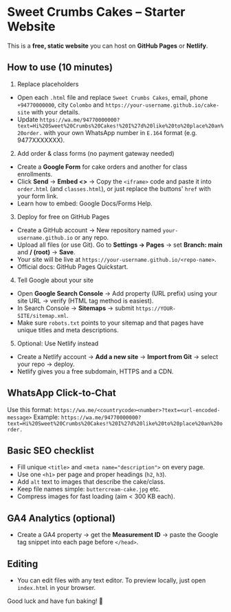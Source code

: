 # Sweet Crumbs Cakes – Starter Website

This is a **free, static website** you can host on **GitHub Pages** or **Netlify**.

## How to use (10 minutes)

1) Replace placeholders
- Open each `.html` file and replace `Sweet Crumbs Cakes`, email, phone `+94770000000`, city `Colombo` and `https://your-username.github.io/cake-site` with your details.
- Update `https://wa.me/94770000000?text=Hi%20Sweet%20Crumbs%20Cakes!%20I%27d%20like%20to%20place%20an%20order.` with your own WhatsApp number in `E.164` format (e.g. 9477XXXXXXX).

2) Add order & class forms (no payment gateway needed)
- Create a **Google Form** for cake orders and another for class enrollments.
- Click **Send** → **Embed <>** → Copy the `<iframe>` code and paste it into `order.html` (and `classes.html`), or just replace the buttons' `href` with your form link.
- Learn how to embed: Google Docs/Forms Help.

3) Deploy for free on GitHub Pages
- Create a GitHub account → New repository named `your-username.github.io` or any repo.
- Upload all files (or use Git). Go to **Settings → Pages** → set **Branch: main** and **/ (root)** → **Save**.
- Your site will be live at `https://your-username.github.io/<repo-name>`.
- Official docs: GitHub Pages Quickstart.

4) Tell Google about your site
- Open **Google Search Console** → Add property (URL prefix) using your site URL → verify (HTML tag method is easiest).
- In Search Console → **Sitemaps** → submit `https://YOUR-SITE/sitemap.xml`.
- Make sure `robots.txt` points to your sitemap and that pages have unique titles and meta descriptions.

5) Optional: Use Netlify instead
- Create a Netlify account → **Add a new site** → **Import from Git** → select your repo → deploy.
- Netlify gives you a free subdomain, HTTPS and a CDN.

## WhatsApp Click‑to‑Chat
Use this format: `https://wa.me/<countrycode><number>?text=<url-encoded-message>`
Example: `https://wa.me/94770000000?text=Hi%20Sweet%20Crumbs%20Cakes!%20I%27d%20like%20to%20place%20an%20order.`

## Basic SEO checklist
- Fill unique `<title>` and `<meta name="description">` on every page.
- Use one `<h1>` per page and proper headings (`h2`, `h3`).
- Add `alt` text to images that describe the cake/class.
- Keep file names simple: `buttercream-cake.jpg` etc.
- Compress images for fast loading (aim < 300 KB each).

## GA4 Analytics (optional)
- Create a GA4 property → get the **Measurement ID** → paste the Google tag snippet into each page before `</head>`.

## Editing
- You can edit files with any text editor. To preview locally, just open `index.html` in your browser.

Good luck and have fun baking! 🎂
